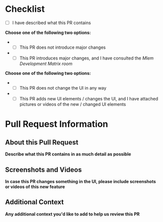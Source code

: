 <!-- 
Thank you for making a pull request! 
Since we are very busy with getting Mlem into a releaseable state, we had to introduce this short questionnaire to help us review PRs.
Before you submit your PR, please take a few minutes to fill out all the needed information.

Please note that if you do not fill out the checklist, your PR will be automatically rejected unless you are an approved contributor. 
We apologize, as we would love to dedicate the time it deserves to every PR, but at present, we are under considerable time pressure.
-->

# Checklist
- [ ] I have described what this PR contains

**Choose one of the following two options:**
- - [ ] This PR does not introduce major changes
- - [ ] This PR introduces major changes, and I have consulted the *Mlem Development Matrix room*

**Choose one of the following two options:**
- - [ ] This PR does not change the UI in any way
- - [ ] This PR adds new UI elements / changes the UI, and I have attached pictures or videos of the new / changed UI elements

# Pull Request Information

## About this Pull Request
**Describe what this PR contains in as much detail as possible**

## Screenshots and Videos
**In case this PR changes something in the UI, please include screenshots or videos of this new feature**

## Additional Context
**Any additional context you'd like to add to help us review this PR**
